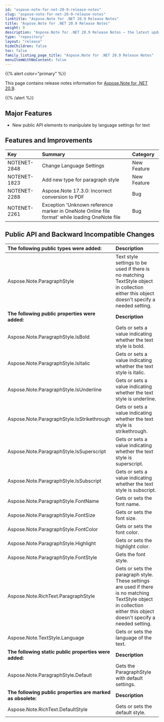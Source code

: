 ```yaml
---
id: "aspose-note-for-net-20-9-release-notes"
slug: "aspose-note-for-net-20-9-release-notes"
linktitle: "Aspose.Note for .NET 20.9 Release Notes"
title: "Aspose.Note for .NET 20.9 Release Notes"
weight: 9
description: "Aspose.Note for .NET 20.9 Release Notes – the latest updates and fixes."
type: "repository"
layout: "release"
hideChildren: false
toc: false
family_listing_page_title: "Aspose.Note for .NET 20.9 Release Notes"
menuItemWithNoContent: false
---
```


{{% alert color="primary" %}} 

This page contains release notes information for [Aspose.Note for .NET 20.9](https://releases.aspose.com/note/net/new-releases/aspose.note-for-.net-20.9/).

{{% /alert %}} 

## **Major Features**
- New public API elements to manipulate by language settings for text
## **Features and Improvements**
|**Key**|**Summary**|**Category**|
| :- | :- | :- |
|NOTENET-2848|Change Language Settings| New Feature|
|NOTENET-1823|Add new type for paragraph style| New Feature|
|NOTENET-2288|Aspose.Note 17.3.0: Incorrect conversion to PDF|Bug|
|NOTENET-2261|Exception 'Unknown reference marker in OneNote Online file format' while loading OneNote file|Bug|

## **Public API and Backward Incompatible Changes**

|**The following public types were added:**|**Description**|
| :- | :- |
|Aspose.Note.ParagraphStyle	|Text style settings to be used if there is no matching TextStyle object in <see cref="RichText.Styles"/> collection either this object doesn't specify a needed setting.|
|**The following public properties were added:**|**Description**|
|Aspose.Note.ParagraphStyle.IsBold	|Gets or sets a value indicating whether the text style is bold.|
|Aspose.Note.ParagraphStyle.IsItalic	|Gets or sets a value indicating whether the text style is italic.|
|Aspose.Note.ParagraphStyle.IsUnderline	|Gets or sets a value indicating whether the text style is underline.|
|Aspose.Note.ParagraphStyle.IsStrikethrough	|Gets or sets a value indicating whether the text style is strikethrough.|
|Aspose.Note.ParagraphStyle.IsSuperscript	|Gets or sets a value indicating whether the text style is superscript.|
|Aspose.Note.ParagraphStyle.IsSubscript	|Gets or sets a value indicating whether the text style is subscript.|
|Aspose.Note.ParagraphStyle.FontName	|Gets or sets the font name.|
|Aspose.Note.ParagraphStyle.FontSize	|Gets or sets the font size.|
|Aspose.Note.ParagraphStyle.FontColor	|Gets or sets the font color.|
|Aspose.Note.ParagraphStyle.Highlight	|Gets or sets the highlight color.|
|Aspose.Note.ParagraphStyle.FontStyle	|Gets the font style.|
|Aspose.Note.RichText.ParagraphStyle|Gets or sets the paragraph style. These settings are used if there is no matching TextStyle object in <see cref="RichText.Styles"/> collection either this object doesn't specify a needed setting.|
|Aspose.Note.TextStyle.Language	|Gets or sets the language of the text.|
|**The following static public properties were added:**|**Description**|
|Aspose.Note.ParagraphStyle.Default|Gets the ParagraphStyle with default settings.|
|**The following public properties are marked as obsolete:**|**Description**|
|Aspose.Note.RichText.DefaultStyle |Gets or sets the default style.|